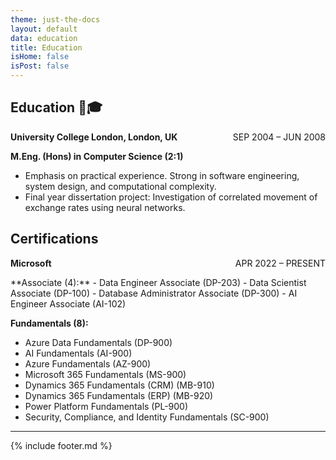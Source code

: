```yaml
---
theme: just-the-docs
layout: default
data: education
title: Education
isHome: false
isPost: false
---
```


## Education 🦜️🎓

<p style="text-align: left;">
  <strong>University College London, London, UK</strong>
  <span style="float: right;">SEP 2004 – JUN 2008</span>
</p>
<p style="margin: 0;">
  <strong>M.Eng. (Hons) in Computer Science (2:1)</strong>
</p>
<ul>
  <li>Emphasis on practical experience. Strong in software engineering, system design, and computational complexity.</li>
  <li>Final year dissertation project: Investigation of correlated movement of exchange rates using neural networks.</li>
</ul>

## Certifications

<p style="text-align: left;">
  <strong>Microsoft</strong>
  <span style="float: right;">APR 2022 – PRESENT</span>
</p>
**Associate (4):**
- Data Engineer Associate (DP-203)
- Data Scientist Associate (DP-100)
- Database Administrator Associate (DP-300)
- AI Engineer Associate (AI-102)

**Fundamentals (8):**
- Azure Data Fundamentals (DP-900)
- AI Fundamentals (AI-900)
- Azure Fundamentals (AZ-900)
- Microsoft 365 Fundamentals (MS-900)
- Dynamics 365 Fundamentals (CRM) (MB-910)
- Dynamics 365 Fundamentals (ERP) (MB-920)
- Power Platform Fundamentals (PL-900)
- Security, Compliance, and Identity Fundamentals (SC-900)

---

{% include footer.md %}
